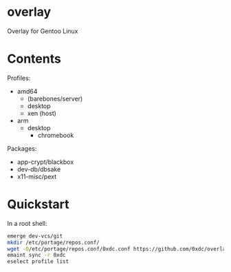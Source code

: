 # overlay
Overlay for Gentoo Linux

# Contents

Profiles:
* amd64
  * (barebones/server)
  * desktop
  * xen (host)
* arm
  * desktop
    * chromebook

Packages:
* app-crypt/blackbox
* dev-db/dbsake
* x11-misc/pext

# Quickstart
In a root shell:
```bash
emerge dev-vcs/git
mkdir /etc/portage/repos.conf/
wget -O/etc/portage/repos.conf/0xdc.conf https://github.com/0xdc/overlay/raw/master/metadata/repos.conf
emaint sync -r 0xdc
eselect profile list
```
